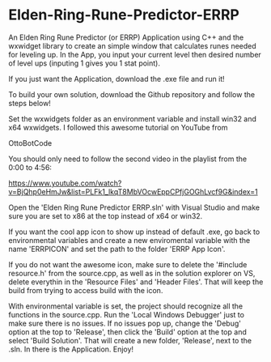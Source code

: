 # Elden-Ring-Rune-Predictor-ERRP
An Elden Ring Rune Predictor (or ERRP) Application using C++ and the wxwidget library to create an simple window that calculates runes needed for leveling up. In the App, you input your current level then desired number of level ups (inputing 1 gives you 1 stat point).

If you just want the Application, download the .exe file and run it! 

To build your own solution, download the Github repository and follow the steps below! 

Set the wxwidgets folder as an environment variable and install win32 and x64 wxwidgets. I followed this awesome tutorial on YouTube from 

OttoBotCode

You should only need to follow the second video in the playlist from the 0:00 to 4:56:

https://www.youtube.com/watch?v=BjQhp0eHmJw&list=PLFk1_lkqT8MbVOcwEppCPfjGOGhLvcf9G&index=1

Open the 'Elden Ring Rune Predictor ERRP.sln' with Visual Studio and make sure you are set to x86 at the top instead of x64 or win32.

If you want the cool app icon to show up instead of default .exe, go back to environmental variables and create a new enviromental variable with the name 'ERRPICON' and set the path to the folder 'ERRP App Icon'.

If you do not want the awesome icon, make sure to delete the '#include resource.h' from the source.cpp, as well as in the solution explorer on VS, delete everythin in the 'Resource Files' and 'Header Files'. That will keep the build from trying to access build with the icon.

With environmental variable is set, the project should recognize all the functions in the source.cpp. Run the 'Local Windows Debugger' just to make sure there is no issues. If no issues pop up, change the 'Debug' option at the top to 'Release', then click the 'Build' option at the top and select 'Build Solution'. That will create a new folder, 'Release', next to the .sln. In there is the Application. Enjoy!
